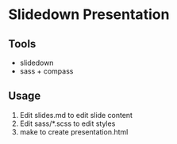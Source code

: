 Slidedown Presentation
======================

## Tools
* slidedown
* sass + compass

## Usage
1. Edit slides.md to edit slide content
2. Edit sass/\*.scss to edit styles
3. make to create presentation.html
